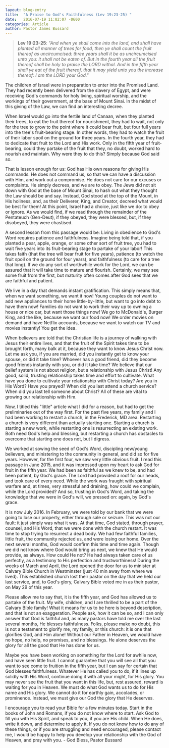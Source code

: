 ```yaml
---
layout: blog-entry
title:  "A Praise to God's Faithfulness (Lev 19:23-25) "
date:   2016-07-19 11:02:07 -0600
categories: Article
author: Pastor James Bussard
---
```


>  **Lev 19:23-25**: *"And when ye shall come into the land, and shall have planted all manner of trees for food, then ye shall count the fruit thereof as uncircumcised: three years shall it be as uncircumcised unto you: it shall not be eaten of. But in the fourth year all the fruit thereof shall be holy to praise the LORD withal. And in the fifth year shall ye eat of the fruit thereof, that it may yield unto you the increase thereof: I am the LORD your God."*

The children of Israel were in preparation to enter into the Promised Land. They had recently been delivered from the slavery of Egypt, and were receiving God's commands for holy living, spiritual worship, and the workings of their government, at the base of Mount Sinai. In the midst of this giving of the Law, we can find an interesting decree.

When Israel would go into the fertile land of Canaan, when they planted their trees, to eat the fruit thereof for nourishment, they had to wait, not only for the tree to grow to the point where it could bear fruit, but four full years into the tree's fruit-bearing stage. In other words, they had to watch the fruit of their labor spoil on the ground for three years. In the fourth year, they had to dedicate that fruit to the Lord and His work. Only in the fifth year of fruit-bearing, could they partake of the fruit that they, no doubt, worked hard to nourish and maintain. Why were they to do this? Simply because God said so.

That is lesson enough for us: God has His own reasons for giving His commands. He does not command us, so that we can have a discussion with Him, and work out a compromise. He does not care for our excuses or complaints. He simply decrees, and we are to obey. The Jews did not sit down with God at the base of Mount Sinai, to hash out what they thought the Law should be and say. Instead, God stood at the top of the Mount, in His holiness, and, as their Deliverer, King, and Creator, decreed what would be best for them! At this point, Israel had a choice, just like we do: to obey or ignore. As we would find, if we read through the remainder of the Pentateuch (Gen-Deut), if they obeyed, they were blessed, but, if they disobeyed, they were chastised.

A second lesson from this passage would be: Living in obedience to God's Word requires patience and faithfulness. Imagine being told that, if you planted a pear, apple, orange, or some other sort of fruit tree, you had to wait five years into its fruit-bearing stage to partake of your labor! This takes faith (that the tree will bear fruit for five years), patience (to watch the fruit spoil on the ground for four years), and faithfulness (to care for a tree that long). If we do any sort of worthwhile work for the Lord, we can be assured that it will take time to mature and flourish. Certainly, we may see some fruit from the first, but maturity often comes after God sees that we are faithful and patient. 

We live in a day that demands instant gratification. This simply means that, when we want something, we want it now! Young couples do not want to add new appliances to their home little-by-little, but want to go into debt to have them now! Families do not want to work their way up to owning a house or nice car, but want those things now! We go to McDonald's, Burger King, and the like, because we want our food now! We order movies on demand and have Netflix accounts, because we want to watch our TV and movies instantly! You get the idea. 

When believers are told that the Christian life is a journey of walking with Jesus their entire lives, and that the fruit of the Spirit takes time to be brought forth, many balk at it, because they want to know Jesus Christ now. Let me ask you, if you are married, did you instantly get to know your spouse, or did it take time? Whoever has a good friend, did they become good friends instantly with you, or did it take time? We believe that our belief system is not about religion, but a relationship with Jesus Christ! Any good, solid, trusting relationship takes time and effort to cultivate. What have you done to cultivate your relationship with Christ today? Are you in His Word? Have you prayed? When did you last attend a church service? When did you last tell someone about Christ? All of these are vital to growing our relationship with Him.

Now, I titled this "little" article what I did for a reason, but had to get the preliminaries out of the way first. For the past five years, my family and I had been working to restart a church, in the Frederick, MD area. Restarting a church is very different than actually starting one. Starting a church is starting a new work, while restarting one is resurrecting an existing work. Both need God's help and blessing, but restarting a church has obstacles to overcome that starting one does not, but I digress.

We worked at sowing the seed of God's Word, discipling new/young believers, and ministering to the community in general, and did so for five years. However, for the first four, we saw very little obvious fruit. I read this passage in June 2015, and it was impressed upon my heart to ask God for fruit in the fifth year. We had been as faithful as we knew to be, and had been patient, by God's grace. The Lord had provided a roof for our heads, and took care of every need. While the work was fraught with spiritual warfare and, at times, very stressful and draining, how could we complain, while the Lord provided? And so, trusting in God's Word, and taking the knowledge that we were in God's will, we pressed on: again, by God's grace.

It is now July 2016. In February, we were told by our bank that we were going to lose our property, either through sale or seizure. This was not our fault: it just simply was what it was. At that time, God stated, through prayer, counsel, and His Word, that we were done with the church restart. It was time to stop trying to resurrect a dead body. We had few faithful families, little fruit, the community rejected us, and were losing our home. Over the next several months, God would confirm this time and time again. Though we did not know where God would bring us next, we knew that He would provide, as always. How could He not? He had always taken care of us perfectly, as a testimony to His perfection and trustworthiness! During the weeks of March and April, the Lord opened the door for us to minister at Calvary Bible Church in Westminster (just 40 min away from where we lived). This established church lost their pastor on the day that we held our last service, and, to God's glory, Calvary Bible voted me in as their pastor, on May 29 of this year. 

Please allow me to say that, it is the fifth year, and God has allowed us to partake of the fruit. My wife, children, and I are thrilled to be a part of the Calvary Bible family! What it means for us to be here is beyond description, and that is not an exaggeration. People ask, how it can be so, and I can only answer that God is faithful and, as many pastors have told me over the last several months, He blesses faithfulness. Folks, please make no doubt, this is not a testament to glorify me, my family, or this church: it is one that glorifies God, and Him alone! Without our Father in Heaven, we would have no hope, no help, no promises, and no blessings. He alone deserves the glory for all the good that He has done for us.

Maybe you have been working on something for the Lord for awhile now, and have seen little fruit. I cannot guarantee that you will see all that you want to see come to fruition in the fifth year, but I can say for certain that God blesses faithfulness. Whatever He has called you to do, if it lines up solidly with His Word, continue doing it with all your might, for His glory. You may never see the fruit that you want in this life, but, rest assured, reward is waiting for you in Heaven. We must do what God wants us to do for His name and His glory. We cannot do it for earthly gain, accolades, or prominence. Instead, we must give our God the glory that He deserves. 

I encourage you to read your Bible for a few minutes today. Start in the books of John and Romans, if you do not know where to start. Ask God to fill you with His Spirit, and speak to you, if you are His child. When He does, write it down, and determine to apply it. If you do not know how to do any of these things, or if you are struggling and need encouraged, please contact me, I would be happy to help you develop your relationship with the God of Heaven, and pray with you. - God Bless, Pastor Bussard